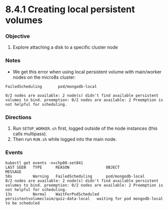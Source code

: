# 8.4.1 Creating local persistent volumes

### Objective

1. Explore attaching a disk to a specific cluster node

### Notes

* We get this error when using local persistent volume with main/worker nodes on the micro8s cluster:

```
FailedScheduling       pod/mongodb-local                       

0/2 nodes are available: 2 node(s) didn't find available persistent volumes to bind. preemption: 0/2 nodes are available: 2 Preemption is not helpful for scheduling.
```


### Directions

1. Run `SETUP_WORKER.sh` first, logged outside of the node instances (this calls multipass).
2. Then run `RUN.sh` while logged into the main node.

### Events

```
kubectl get events -n=chp08-set841
LAST SEEN   TYPE      REASON                OBJECT                                  MESSAGE
58s         Warning   FailedScheduling      pod/mongodb-local                       0/2 nodes are available: 2 node(s) didn't find available persistent volumes to bind. preemption: 0/2 nodes are available: 2 Preemption is not helpful for scheduling.
13s         Normal    WaitForPodScheduled   persistentvolumeclaim/quiz-data-local   waiting for pod mongodb-local to be scheduled
```